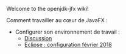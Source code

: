 Welcome to the openjdk-jfx wiki!

Comment travailler au cœur de JavaFX :
- Configurer son environnement de travail :
  - [Discussion](http://mail.openjdk.java.net/pipermail/openjfx-dev/2018-February/021335.html)
  - [Eclipse : configuration février 2018](http://mail.openjdk.java.net/pipermail/openjfx-dev/2018-February/021327.html)